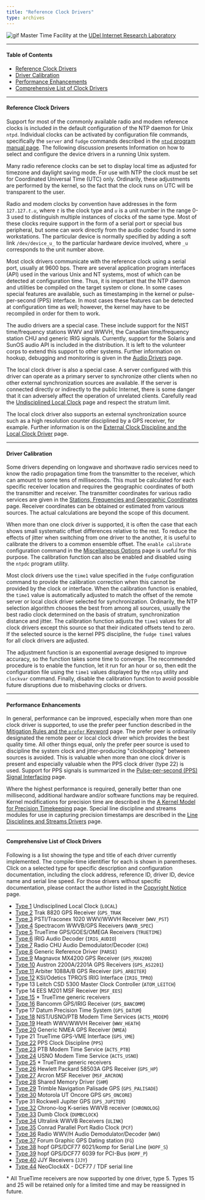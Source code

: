 ```yaml
---
title: "Reference Clock Drivers"
type: archives
---
```


![gif](/archives/pic/stack1a.jpg) Master Time Facility at the [UDel Internet Research Laboratory](/reflib/lab/)

* * *

#### Table of Contents

*   [Reference Clock Drivers](/archives/4.1.2/refclock/#reference-clock-drivers)
*   [Driver Calibration](/archives/4.1.2/refclock/#driver-calibration)
*   [Performance Enhancements](/archives/4.1.2/refclock/#performance-enhancements)
*   [Comprehensive List of Clock Drivers](/archives/4.1.2/refclock/#comprehensive-list-of-clock-drivers)

* * *

#### Reference Clock Drivers

Support for most of the commonly available radio and modem reference clocks is included in the default configuration of the NTP daemon for Unix <code>ntpd</code>. Individual clocks can be activated by configuration file commands, specifically the <code>server</code> and <code>fudge</code> commands described in the [<code>ntpd</code> program manual page](/archives/4.1.2/ntpd/). The following discussion presents Information on how to select and configure the device drivers in a running Unix system.

Many radio reference clocks can be set to display local time as adjusted for timezone and daylight saving mode. For use with NTP the clock must be set for Coordinated Universal Time (UTC) only. Ordinarily, these adjustments are performed by the kernel, so the fact that the clock runs on UTC will be transparent to the user.

Radio and modem clocks by convention have addresses in the form <code>127.127._t.u_</code>, where <code>_t_</code> is the clock type and <code>_u_</code> is a unit number in the range 0-3 used to distinguish multiple instances of clocks of the same type. Most of these clocks require support in the form of a serial port or special bus peripheral, but some can work directly from the audio codec found in some workstations. The particular device is normally specified by adding a soft link <code>/dev/device_u_</code> to the particular hardware device involved, where <code>_u</code> corresponds to the unit number above.

Most clock drivers communicate with the reference clock using a serial port, usually at 9600 bps. There are several application program interfaces (API) used in the various Unix and NT systems, most of which can be detected at configuration time. Thus, it is important that the NTP daemon and utilities be compiled on the target system or clone. In some cases special features are available, such as timestamping in the kernel or pulse-per-second (PPS) interface. In most cases these features can be detected at configuration time as well; however, the kernel may have to be recompiled in order for them to work.

The audio drivers are a special case. These include support for the NIST time/frequency stations WWV and WWVH, the Canadian time/frequency station CHU and generic IRIG signals. Currently, support for the Solaris and SunOS audio API is included in the distribution. It is left to the volunteer corps to extend this support to other systems. Further information on hookup, debugging and monitoring is given in the [Audio Drivers](/archives/4.1.2/audio/) page.

The local clock driver is also a special case. A server configured with this driver can operate as a primary server to synchronize other clients when no other external synchronization sources are available. If the server is connected directly or indirectly to the public Internet, there is some danger that it can adversely affect the operation of unrelated clients. Carefully read the [Undisciplined Local Clock](/archives/drivers/driver1/) page and respect the stratum limit.

The local clock driver also supports an external synchronization source such as a high resolution counter disciplined by a GPS receiver, for example. Further information is on the [External Clock Discipline and the Local Clock Driver](/archives/4.1.2/extern/) page.

* * *

#### Driver Calibration

Some drivers depending on longwave and shortwave radio services need to know the radio propagation time from the transmitter to the receiver, which can amount to some tens of milliseconds. This must be calculated for each specific receiver location and requires the geographic coordinates of both the transmitter and receiver. The transmitter coordinates for various radio services are given in the [Stations, Frequencies and Geographic Coordinates ](/archives/4.1.2/qth/) page. Receiver coordinates can be obtained or estimated from various sources. The actual calculations are beyond the scope of this document.

When more than one clock driver is supported, it is often the case that each shows small systematic offset differences relative to the rest. To reduce the effects of jitter when switching from one driver to the another, it is useful to calibrate the drivers to a common ensemble offset. The <code>enable calibrate</code> configuration command in the [Miscellaneous Options](/archives/4.1.2/miscopt/) page is useful for this purpose. The calibration function can also be enabled and disabled using the <code>ntpdc</code> program utility.

Most clock drivers use the <code>time1</code> value specified in the <code>fudge</code> configuration command to provide the calibration correction when this cannot be provided by the clock or interface. When the calibration function is enabled, the <code>time1</code> value is automatically adjusted to match the offset of the remote server or local clock driver selected for synchronization. Ordinarily, the NTP selection algorithm chooses the best from among all sources, usually the best radio clock determined on the basis of stratum, synchronization distance and jitter. The calibration function adjusts the <code>time1</code> values for all clock drivers except this source so that their indicated offsets tend to zero. If the selected source is the kernel PPS discipline, the <code>fudge time1</code> values for all clock drivers are adjusted.

The adjustment function is an exponential average designed to improve accuracy, so the function takes some time to converge. The recommended procedure is to enable the function, let it run for an hour or so, then edit the configuration file using the <code>time1</code> values displayed by the <code>ntpq</code> utility and <code>clockvar</code> command. Finally, disable the calibration function to avoid possible future disruptions due to misbehaving clocks or drivers.

* * *

#### Performance Enhancements

In general, performance can be improved, especially when more than one clock driver is supported, to use the prefer peer function described in the [Mitigation Rules and the <code>prefer</code> Keyword](/archives/4.1.2/prefer/) page. The prefer peer is ordinarily designated the remote peer or local clock driver which provides the best quality time. All other things equal, only the prefer peer source is used to discipline the system clock and jitter-producing "clockhopping" between sources is avoided. This is valuable when more than one clock driver is present and especially valuable when the PPS clock driver (type 22) is used. Support for PPS signals is summarized in the [Pulse-per-second (PPS) Signal Interfacing](/archives/4.1.2/pps/) page.

Where the highest performance is required, generally better than one millisecond, additional hardware and/or software functions may be required. Kernel modifications for precision time are described in the [A Kernel Model for Precision Timekeeping](/archives/4.1.2/kern/) page. Special line discipline and streams modules for use in capturing precision timestamps are described in the [Line Disciplines and Streams Drivers](/archives/4.1.2/ldisc/) page.

* * *

#### Comprehensive List of Clock Drivers

Following is a list showing the type and title of each driver currently implemented. The compile-time identifier for each is shown in parentheses. Click on a selected type for specific description and configuration documentation, including the clock address, reference ID, driver ID, device name and serial line speed. For those drivers without specific documentation, please contact the author listed in the [Copyright Notice](/archives/4.1.2/copyright/) page.

*   [Type 1](/archives/drivers/driver1/) Undisciplined Local Clock (<code>LOCAL</code>)
*   [Type 2](/archives/drivers/driver2/) Trak 8820 GPS Receiver (<code>GPS_TRAK</code>
*   [Type 3](/archives/drivers/driver3/) PSTI/Traconex 1020 WWV/WWVH Receiver (<code>WWV_PST</code>)
*   [Type 4](/archives/drivers/driver4/) Spectracom WWVB/GPS Receivers (<code>WWVB_SPEC</code>)
*   [Type 5](/archives/drivers/driver5/) TrueTime GPS/GOES/OMEGA Receivers (<code>TRUETIME</code>)
*   [Type 6](/archives/drivers/driver6/) IRIG Audio Decoder (<code>IRIG_AUDIO</code>)
*   [Type 7](/archives/drivers/driver7/) Radio CHU Audio Demodulator/Decoder (<code>CHU</code>)
*   [Type 8](/archives/drivers/driver8/) Generic Reference Driver (<code>PARSE</code>)
*   [Type 9](/archives/drivers/driver9/) Magnavox MX4200 GPS Receiver (<code>GPS_MX4200</code>)
*   [Type 10](/archives/drivers/driver10/) Austron 2200A/2201A GPS Receivers (<code>GPS_AS2201</code>)
*   [Type 11](/archives/drivers/driver11/) Arbiter 1088A/B GPS Receiver (<code>GPS_ARBITER</code>)
*   [Type 12](/archives/drivers/driver12/) KSI/Odetics TPRO/S IRIG Interface (<code>IRIG_TPRO</code>)
*   Type 13 Leitch CSD 5300 Master Clock Controller (<code>ATOM_LEITCH</code>)
*   Type 14 EES M201 MSF Receiver (<code>MSF_EES</code>)
*   [Type 15](/archives/drivers/driver5/) * TrueTime generic receivers 
*   [Type 16](/archives/drivers/driver16/) Bancomm GPS/IRIG Receiver (<code>GPS_BANCOMM</code>)
*   Type 17 Datum Precision Time System (<code>GPS_DATUM</code>)
*   [Type 18](/archives/drivers/driver18/) NIST/USNO/PTB Modem Time Services (<code>ACTS_MODEM</code>)
*   [Type 19](/archives/drivers/driver19/) Heath WWV/WWVH Receiver (<code>WWV_HEATH</code>)
*   [Type 20](/archives/drivers/driver20/) Generic NMEA GPS Receiver (<code>NMEA</code>)
*   Type 21 TrueTime GPS-VME Interface (<code>GPS_VME</code>)
*   [Type 22](/archives/drivers/driver22/) PPS Clock Discipline (<code>PPS</code>)
*   [Type 23](/archives/drivers/driver23/) PTB Modem Time Service (<code>ACTS_PTB</code>) 
*   [Type 24](/archives/drivers/driver24/) USNO Modem Time Service (<code>ACTS_USNO</code>)
*   [Type 25](/archives/drivers/driver5/) * TrueTime generic receivers
*   [Type 26](/archives/drivers/driver26/) Hewlett Packard 58503A GPS Receiver (<code>GPS_HP</code>)
*   [Type 27](/archives/drivers/driver27/) Arcron MSF Receiver (<code>MSF_ARCRON</code>)
*   [Type 28](/archives/drivers/driver28/) Shared Memory Driver (<code>SHM</code>)
*   [Type 29](/archives/drivers/driver29/) Trimble Navigation Palisade GPS (<code>GPS_PALISADE</code>)
*   [Type 30](/archives/drivers/driver30/) Motorola UT Oncore GPS <code>GPS_ONCORE</code>)
*   Type 31 Rockwell Jupiter GPS (<code>GPS_JUPITER</code>)
*   [Type 32](/archives/drivers/driver32/) Chrono-log K-series WWVB receiver (<code>CHRONOLOG</code>)
*   [Type 33](/archives/drivers/driver33/) Dumb Clock (<code>DUMBCLOCK</code>)
*   [Type 34](/archives/drivers/driver34/) Ultralink WWVB Receivers (<code>ULINK</code>)
*   [Type 35](/archives/drivers/driver35/) Conrad Parallel Port Radio Clock (<code>PCF</code>)
*   [Type 36](/archives/drivers/driver36/) Radio WWV/H Audio Demodulator/Decoder (<code>WWV</code>)
*   [Type 37](/archives/drivers/driver37/) Forum Graphic GPS Dating station (<code>FG</code>)
*   [Type 38](/archives/drivers/driver38/) hopf GPS/DCF77 6021/komp for Serial Line (<code>HOPF_S</code>)
*   [Type 39](/archives/drivers/driver39/) hopf GPS/DCF77 6039 for PCI-Bus (<code>HOPF_P</code>)
*   [Type 40](/archives/drivers/driver40/) JJY Receivers (<code>JJY</code>)
*   [Type 44](/archives/drivers/driver44/) NeoClock4X - DCF77 / TDF serial line

\* All TrueTime receivers are now supported by one driver, type 5. Types 15 and 25 will be retained only for a limited time and may be reassigned in future.